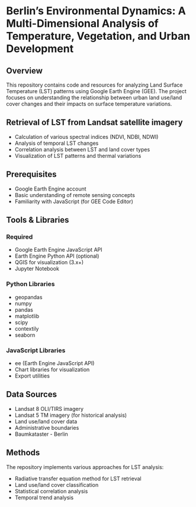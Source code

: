 # Berlin’s Environmental Dynamics: A Multi-Dimensional Analysis of Temperature, Vegetation, and Urban Development
## Overview
This repository contains code and resources for analyzing Land Surface Temperature (LST) patterns using Google Earth Engine (GEE). The project focuses on understanding the relationship between urban land use/land cover changes and their impacts on surface temperature variations.


## Retrieval of LST from Landsat satellite imagery
- Calculation of various spectral indices (NDVI, NDBI, NDWI)
- Analysis of temporal LST changes
- Correlation analysis between LST and land cover types
- Visualization of LST patterns and thermal variations

## Prerequisites

- Google Earth Engine account
- Basic understanding of remote sensing concepts
- Familiarity with JavaScript (for GEE Code Editor)

## Tools & Libraries
### Required

- Google Earth Engine JavaScript API
- Earth Engine Python API (optional)
- QGIS for visualization (3.x+)
- Jupyter Notebook

### Python Libraries

- geopandas
- numpy
- pandas
- matplotlib
- scipy
- contextily
- seaborn

### JavaScript Libraries

- ee (Earth Engine JavaScript API)
- Chart libraries for visualization
- Export utilities

## Data Sources

- Landsat 8 OLI/TIRS imagery
- Landsat 5 TM imagery (for historical analysis)
- Land use/land cover data
- Administrative boundaries
- Baumkataster - Berlin

## Methods
The repository implements various approaches for LST analysis:

- Radiative transfer equation method for LST retrieval
- Land use/land cover classification
- Statistical correlation analysis
- Temporal trend analysis
